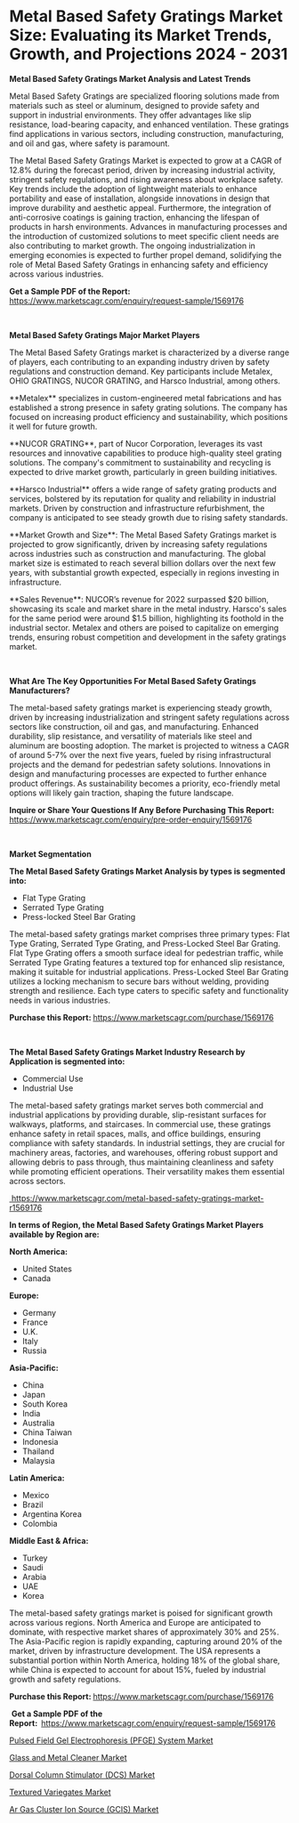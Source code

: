 <p><h1>Metal Based Safety Gratings Market Size: Evaluating its Market Trends, Growth, and Projections 2024 - 2031</h1></p><p><strong>Metal Based Safety Gratings Market Analysis and Latest Trends</strong></p>
<p><p>Metal Based Safety Gratings are specialized flooring solutions made from materials such as steel or aluminum, designed to provide safety and support in industrial environments. They offer advantages like slip resistance, load-bearing capacity, and enhanced ventilation. These gratings find applications in various sectors, including construction, manufacturing, and oil and gas, where safety is paramount. </p><p>The Metal Based Safety Gratings Market is expected to grow at a CAGR of 12.8% during the forecast period, driven by increasing industrial activity, stringent safety regulations, and rising awareness about workplace safety. Key trends include the adoption of lightweight materials to enhance portability and ease of installation, alongside innovations in design that improve durability and aesthetic appeal. Furthermore, the integration of anti-corrosive coatings is gaining traction, enhancing the lifespan of products in harsh environments. Advances in manufacturing processes and the introduction of customized solutions to meet specific client needs are also contributing to market growth. The ongoing industrialization in emerging economies is expected to further propel demand, solidifying the role of Metal Based Safety Gratings in enhancing safety and efficiency across various industries.</p></p>
<p><strong>Get a Sample PDF of the Report:&nbsp;</strong> <a href="https://www.marketscagr.com/enquiry/request-sample/1569176?utm_campaign=1576&utm_medium=2&utm_source=Github&utm_content=ia&utm_term=14102024&utm_id=metal-based-safety-gratings">https://www.marketscagr.com/enquiry/request-sample/1569176</a></p>
<p>&nbsp;</p>
<p><strong>Metal Based Safety Gratings Major Market Players</strong></p>
<p><p>The Metal Based Safety Gratings market is characterized by a diverse range of players, each contributing to an expanding industry driven by safety regulations and construction demand. Key participants include Metalex, OHIO GRATINGS, NUCOR GRATING, and Harsco Industrial, among others.</p><p>**Metalex** specializes in custom-engineered metal fabrications and has established a strong presence in safety grating solutions. The company has focused on increasing product efficiency and sustainability, which positions it well for future growth.</p><p>**NUCOR GRATING**, part of Nucor Corporation, leverages its vast resources and innovative capabilities to produce high-quality steel grating solutions. The company's commitment to sustainability and recycling is expected to drive market growth, particularly in green building initiatives.</p><p>**Harsco Industrial** offers a wide range of safety grating products and services, bolstered by its reputation for quality and reliability in industrial markets. Driven by construction and infrastructure refurbishment, the company is anticipated to see steady growth due to rising safety standards.</p><p>**Market Growth and Size**: The Metal Based Safety Gratings market is projected to grow significantly, driven by increasing safety regulations across industries such as construction and manufacturing. The global market size is estimated to reach several billion dollars over the next few years, with substantial growth expected, especially in regions investing in infrastructure.</p><p>**Sales Revenue**: NUCOR’s revenue for 2022 surpassed $20 billion, showcasing its scale and market share in the metal industry. Harsco's sales for the same period were around $1.5 billion, highlighting its foothold in the industrial sector. Metalex and others are poised to capitalize on emerging trends, ensuring robust competition and development in the safety gratings market.</p></p>
<p>&nbsp;</p>
<p><strong>What Are The Key Opportunities For Metal Based Safety Gratings Manufacturers?</strong></p>
<p><p>The metal-based safety gratings market is experiencing steady growth, driven by increasing industrialization and stringent safety regulations across sectors like construction, oil and gas, and manufacturing. Enhanced durability, slip resistance, and versatility of materials like steel and aluminum are boosting adoption. The market is projected to witness a CAGR of around 5-7% over the next five years, fueled by rising infrastructural projects and the demand for pedestrian safety solutions. Innovations in design and manufacturing processes are expected to further enhance product offerings. As sustainability becomes a priority, eco-friendly metal options will likely gain traction, shaping the future landscape.</p></p>
<p><strong>Inquire or Share Your Questions If Any Before Purchasing This Report:</strong> <a href="https://www.marketscagr.com/enquiry/pre-order-enquiry/1569176?utm_campaign=1576&utm_medium=2&utm_source=Github&utm_content=ia&utm_term=14102024&utm_id=metal-based-safety-gratings">https://www.marketscagr.com/enquiry/pre-order-enquiry/1569176</a></p>
<p>&nbsp;</p>
<p><strong>Market Segmentation</strong></p>
<p><strong>The Metal Based Safety Gratings Market Analysis by types is segmented into:</strong></p>
<p><ul><li>Flat Type Grating</li><li>Serrated Type Grating</li><li>Press-locked Steel Bar Grating</li></ul></p>
<p><p>The metal-based safety gratings market comprises three primary types: Flat Type Grating, Serrated Type Grating, and Press-Locked Steel Bar Grating. Flat Type Grating offers a smooth surface ideal for pedestrian traffic, while Serrated Type Grating features a textured top for enhanced slip resistance, making it suitable for industrial applications. Press-Locked Steel Bar Grating utilizes a locking mechanism to secure bars without welding, providing strength and resilience. Each type caters to specific safety and functionality needs in various industries.</p></p>
<p><strong>Purchase this Report:&nbsp;</strong><a href="https://www.marketscagr.com/purchase/1569176?utm_campaign=1576&utm_medium=2&utm_source=Github&utm_content=ia&utm_term=14102024&utm_id=metal-based-safety-gratings">https://www.marketscagr.com/purchase/1569176</a></p>
<p>&nbsp;</p>
<p><strong>The Metal Based Safety Gratings Market Industry Research by Application is segmented into:</strong></p>
<p><ul><li>Commercial Use</li><li>Industrial Use</li></ul></p>
<p><p>The metal-based safety gratings market serves both commercial and industrial applications by providing durable, slip-resistant surfaces for walkways, platforms, and staircases. In commercial use, these gratings enhance safety in retail spaces, malls, and office buildings, ensuring compliance with safety standards. In industrial settings, they are crucial for machinery areas, factories, and warehouses, offering robust support and allowing debris to pass through, thus maintaining cleanliness and safety while promoting efficient operations. Their versatility makes them essential across sectors.</p></p>
<p><a href="https://www.marketscagr.com/metal-based-safety-gratings-market-r1569176?utm_campaign=1576&utm_medium=2&utm_source=Github&utm_content=ia&utm_term=14102024&utm_id=metal-based-safety-gratings">&nbsp;https://www.marketscagr.com/metal-based-safety-gratings-market-r1569176</a></p>
<p><strong>In terms of Region, the Metal Based Safety Gratings Market Players available by Region are:</strong></p>
<p>
    <p> <strong> North America: </strong>
        <ul>
            <li>United States</li>
            <li>Canada</li>
        </ul>
        </p> 
    <p> <strong> Europe: </strong>
        <ul>
            <li>Germany</li>
            <li>France</li>
            <li>U.K.</li>
            <li>Italy</li>
            <li>Russia</li>
        </ul>
        </p> 
    <p> <strong> Asia-Pacific: </strong>
        <ul>
            <li>China</li>
            <li>Japan</li>
            <li>South Korea</li>
            <li>India</li>
            <li>Australia</li>
            <li>China Taiwan</li>
            <li>Indonesia</li>
            <li>Thailand</li>
            <li>Malaysia</li>
        </ul>
        </p> 
    <p> <strong> Latin America: </strong>
        <ul>
            <li>Mexico</li>
            <li>Brazil</li>
            <li>Argentina Korea</li>
            <li>Colombia</li>
        </ul>
        </p> 
    <p> <strong> Middle East & Africa: </strong>
        <ul>
            <li>Turkey</li>
            <li>Saudi</li>
            <li>Arabia</li>
            <li>UAE</li>
            <li>Korea</li>
        </ul>
    </p>
    </p>
<p><p>The metal-based safety gratings market is poised for significant growth across various regions. North America and Europe are anticipated to dominate, with respective market shares of approximately 30% and 25%. The Asia-Pacific region is rapidly expanding, capturing around 20% of the market, driven by infrastructure development. The USA represents a substantial portion within North America, holding 18% of the global share, while China is expected to account for about 15%, fueled by industrial growth and safety regulations.</p></p>
<p><strong>Purchase this Report: </strong><a href="https://www.marketscagr.com/purchase/1569176?utm_campaign=1576&utm_medium=2&utm_source=Github&utm_content=ia&utm_term=14102024&utm_id=metal-based-safety-gratings">https://www.marketscagr.com/purchase/1569176</a></p>
<p>&nbsp;<strong>Get a Sample PDF of the Report:&nbsp;&nbsp;</strong><a href="https://www.marketscagr.com/enquiry/request-sample/1569176?utm_campaign=1576&utm_medium=2&utm_source=Github&utm_content=ia&utm_term=14102024&utm_id=metal-based-safety-gratings">https://www.marketscagr.com/enquiry/request-sample/1569176</a></p>
<p><strong></strong></p>
<p><p><a href="https://www.linkedin.com/pulse/pulsed-field-gel-electrophoresis-pfge-system-spectrum-usage-awz3c?utm_campaign=1576&utm_medium=2&utm_source=Github&utm_content=ia&utm_term=14102024&utm_id=metal-based-safety-gratings">Pulsed Field Gel Electrophoresis (PFGE) System Market</a></p><p><a href="https://github.com/ton043knutt/Market-Research-Report-List-1/blob/main/glass-and-metal-cleaner-market.md?utm_campaign=1576&utm_medium=2&utm_source=Github&utm_content=ia&utm_term=14102024&utm_id=metal-based-safety-gratings">Glass and Metal Cleaner Market</a></p><p><a href="https://www.linkedin.com/pulse/dorsal-column-stimulator-dcs-market-size-share-growth-analysis-aaxsc?utm_campaign=1576&utm_medium=2&utm_source=Github&utm_content=ia&utm_term=14102024&utm_id=metal-based-safety-gratings">Dorsal Column Stimulator (DCS) Market</a></p><p><a href="https://github.com/fransisca0zkko/Market-Research-Report-List-1/blob/main/textured-variegates-market.md?utm_campaign=1576&utm_medium=2&utm_source=Github&utm_content=ia&utm_term=14102024&utm_id=metal-based-safety-gratings">Textured Variegates Market</a></p><p><a href="https://www.linkedin.com/pulse/emerging-ar-gas-cluster-ion-source-gcis-market-opportunities-eaoqc?utm_campaign=1576&utm_medium=2&utm_source=Github&utm_content=ia&utm_term=14102024&utm_id=metal-based-safety-gratings">Ar Gas Cluster Ion Source (GCIS) Market</a></p></p>